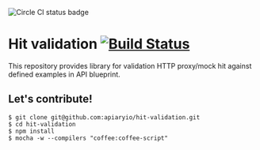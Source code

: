 ![Circle CI status badge](https://circleci.com/gh/apiaryio/hit-validation.png?circle-token=ce21cb0d19f9d54dc77d2ae2687b0b25dfdbb067) 

# Hit validation  [![Build Status](https://travis-ci.org/apiaryio/hit-validation.png?branch=master)](https://travis-ci.org/apiaryio/hit-validation)
This repository provides library for validation HTTP proxy/mock hit against
defined examples in API blueprint.


## Let's contribute! 

```
$ git clone git@github.com:apiaryio/hit-validation.git
$ cd hit-validation
$ npm install
$ mocha -w --compilers "coffee:coffee-script"
```
